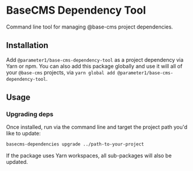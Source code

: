 
# BaseCMS Dependency Tool
Command line tool for managing @base-cms project dependencies.

## Installation
Add `@parameter1/base-cms-dependency-tool` as a project dependency via Yarn or npm. You can also add this package globally and use it will all of your `@base-cms` projects, via `yarn global add @parameter1/base-cms-dependency-tool`.

## Usage

### Upgrading deps
Once installed, run via the command line and target the project path you'd like to update:

```sh
basecms-dependencies upgrade ../path-to-your-project
```

If the package uses Yarn workspaces, all sub-packages will also be updated.
